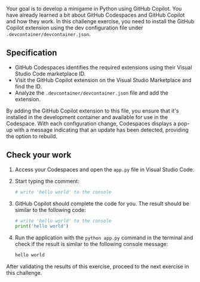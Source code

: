 Your goal is to develop a minigame in Python using GitHub Copilot. You have already learned a bit about GitHub Codespaces and GitHub Copilot and how they work. In this challenge exercise, you need to install the GitHub Copilot extension using the dev configuration file under `.devcontainer/devcontainer.json`.

## Specification

- GitHub Codespaces identifies the required extensions using their Visual Studio Code marketplace ID.
- Visit the GitHub Copilot extension on the Visual Studio Marketplace and find the ID.
- Analyze the `.devcontainer/devcontainer.json` file and add the extension.

By adding the GitHub Copilot extension to this file, you ensure that it's installed in the development container and available for use in the Codespace. With each configuration change, Codespaces displays a pop-up with a message indicating that an update has been detected, providing the option to rebuild.

## Check your work

1. Access your Codespaces and open the `app.py` file in Visual Studio Code.
2. Start typing the comment:

    ```python
    # write 'hello world' to the console
    ```

3. GitHub Copilot should complete the code for you. The result should be similar to the following code:

    ```python
    # write 'hello world' to the console
    print('hello world')
    ```

4. Run the application with the `python app.py` command in the terminal and check if the result is similar to the following console message:

    ```bash
    hello world
    ```

After validating the results of this exercise, proceed to the next exercise in this challenge.

